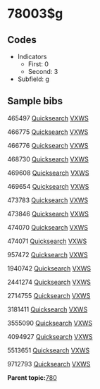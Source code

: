 # 78003$g

## Codes

-   Indicators
    -   First: 0
    -   Second: 3
-   Subfield: g

## Sample bibs

465497 [Quicksearch](https://search.library.yale.edu/catalog/465497) [VXWS](http://prodorbis.library.yale.edu:7014/vxws/GetHoldingsService?bibId=465497)

466775 [Quicksearch](https://search.library.yale.edu/catalog/466775) [VXWS](http://prodorbis.library.yale.edu:7014/vxws/GetHoldingsService?bibId=466775)

466776 [Quicksearch](https://search.library.yale.edu/catalog/466776) [VXWS](http://prodorbis.library.yale.edu:7014/vxws/GetHoldingsService?bibId=466776)

468730 [Quicksearch](https://search.library.yale.edu/catalog/468730) [VXWS](http://prodorbis.library.yale.edu:7014/vxws/GetHoldingsService?bibId=468730)

469608 [Quicksearch](https://search.library.yale.edu/catalog/469608) [VXWS](http://prodorbis.library.yale.edu:7014/vxws/GetHoldingsService?bibId=469608)

469654 [Quicksearch](https://search.library.yale.edu/catalog/469654) [VXWS](http://prodorbis.library.yale.edu:7014/vxws/GetHoldingsService?bibId=469654)

473783 [Quicksearch](https://search.library.yale.edu/catalog/473783) [VXWS](http://prodorbis.library.yale.edu:7014/vxws/GetHoldingsService?bibId=473783)

473846 [Quicksearch](https://search.library.yale.edu/catalog/473846) [VXWS](http://prodorbis.library.yale.edu:7014/vxws/GetHoldingsService?bibId=473846)

474070 [Quicksearch](https://search.library.yale.edu/catalog/474070) [VXWS](http://prodorbis.library.yale.edu:7014/vxws/GetHoldingsService?bibId=474070)

474071 [Quicksearch](https://search.library.yale.edu/catalog/474071) [VXWS](http://prodorbis.library.yale.edu:7014/vxws/GetHoldingsService?bibId=474071)

957472 [Quicksearch](https://search.library.yale.edu/catalog/957472) [VXWS](http://prodorbis.library.yale.edu:7014/vxws/GetHoldingsService?bibId=957472)

1940742 [Quicksearch](https://search.library.yale.edu/catalog/1940742) [VXWS](http://prodorbis.library.yale.edu:7014/vxws/GetHoldingsService?bibId=1940742)

2441274 [Quicksearch](https://search.library.yale.edu/catalog/2441274) [VXWS](http://prodorbis.library.yale.edu:7014/vxws/GetHoldingsService?bibId=2441274)

2714755 [Quicksearch](https://search.library.yale.edu/catalog/2714755) [VXWS](http://prodorbis.library.yale.edu:7014/vxws/GetHoldingsService?bibId=2714755)

3181411 [Quicksearch](https://search.library.yale.edu/catalog/3181411) [VXWS](http://prodorbis.library.yale.edu:7014/vxws/GetHoldingsService?bibId=3181411)

3555090 [Quicksearch](https://search.library.yale.edu/catalog/3555090) [VXWS](http://prodorbis.library.yale.edu:7014/vxws/GetHoldingsService?bibId=3555090)

4094927 [Quicksearch](https://search.library.yale.edu/catalog/4094927) [VXWS](http://prodorbis.library.yale.edu:7014/vxws/GetHoldingsService?bibId=4094927)

5513651 [Quicksearch](https://search.library.yale.edu/catalog/5513651) [VXWS](http://prodorbis.library.yale.edu:7014/vxws/GetHoldingsService?bibId=5513651)

9712793 [Quicksearch](https://search.library.yale.edu/catalog/9712793) [VXWS](http://prodorbis.library.yale.edu:7014/vxws/GetHoldingsService?bibId=9712793)

**Parent topic:**[780](../../tags/780/780.md)

